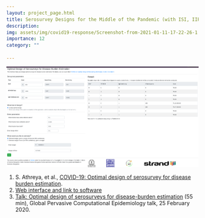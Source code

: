 ```yaml
---
layout: project_page.html
title: Serosurvey Designs for the Middle of the Pandemic (with ISI, IIPH)
description: 
img: assets/img/covid19-response/Screenshot-from-2021-01-11-17-22-26-1.png
importance: 12
category: ""

---
```





<div class="mt-4">
<img src="/assets/img/covid19-response/Screenshot-from-2021-01-11-17-22-26-1.png" alt="" clas="img-fluid">
<br>
<ol>
  <li>
    S. Athreya, et al., 
    <a href="https://arxiv.org/abs/2012.12135">COVID-19: Optimal design of serosurvey for disease burden estimation</a>.
  </li>
  <li>
    <a href="https://optimaldesign.readiness.in/">Web interface and link to software</a>
  </li>
  <li>
    <a href="https://www.youtube.com/watch?v=s0RJ_C5nO9o">Talk: Optimal design of serosurveys for disease-burden estimation</a> 
    (55 min), Global Pervasive Computational Epidemiology talk, 25 February 2020.
  </li>
</ol>
</div>
